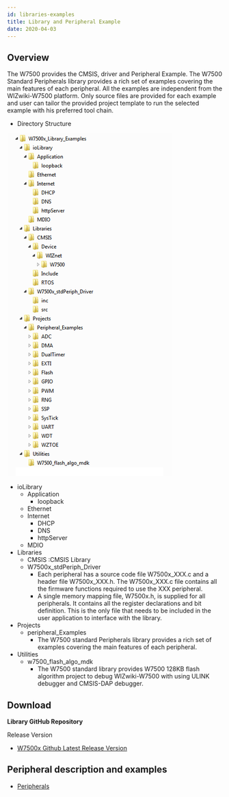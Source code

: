 ```yaml
---
id: libraries-examples
title: Library and Peripheral Example
date: 2020-04-03
---
```



## Overview
The W7500 provides the CMSIS, driver and Peripheral Example.
The W7500 Standard Peripherals library provides a rich set of examples covering the main features of each peripheral. 
All the examples are independent from the WIZwiki-W7500 platform. 
Only source files are provided for each example and user can tailor the provided project template to run the selected example with his preferred tool chain. 

  - Directory Structure
  
![Fig.directory_structure](/img/products/w7500/libsturcture.png)

  - ioLibrary
    - Application
      - loopback
    - Ethernet
    - Internet
      - DHCP
      - DNS
      - httpServer
    - MDIO
  - Libraries
    - CMSIS :CMSIS Library
    - W7500x_stdPeriph_Driver
		- Each peripheral has a source code file W7500x_XXX.c and a header file W7500x_XXX.h. 
                  The W7500x_XXX.c file contains all the firmware functions required to use the XXX peripheral.
		- A single memory mapping file, W7500x.h, is supplied for all peripherals. 
                  It contains all the register declarations and bit definition. 
                  This is the only file that needs to be included in the user application to interface with the library.
  - Projects
    - peripheral_Examples
      - The W7500 standard Peripherals library provides a rich set of examples covering the main features of each peripheral. 
  - Utilities
    - w7500_flash_algo_mdk
      - The W7500 standard library provides W7500 128KB flash algorithm project to debug WIZwiki-W7500 with using ULINK debugger and CMSIS-DAP debugger.

## Download

**Library GitHub Repository**

Release Version

- [W7500x Github Latest Release Version](https://github.com/Wiznet/W7500x_StdPeriph_Lib)



## Peripheral description and examples

- [Peripherals](Peripherals.md)
